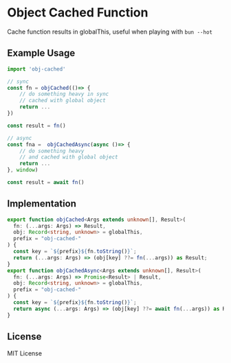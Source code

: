 # Object Cached Function

Cache function results in globalThis, useful when playing with `bun --hot`

## Example Usage

```typescript
import 'obj-cached'

// sync
const fn = objCached(()=> {
    // do something heavy in sync
    // cached with global object
    return ...
})

const result = fn()

// async
const fna =  objCachedAsync(async ()=> {
    // do something heavy
    // and cached with global object
    return ...
}, window)

const result = await fn()
```

## Implementation

```typescript
export function objCached<Args extends unknown[], Result>(
  fn: (...args: Args) => Result,
  obj: Record<string, unknown> = globalThis,
  prefix = "obj-cached-"
) {
  const key = `${prefix}${fn.toString()}`;
  return (...args: Args) => (obj[key] ??= fn(...args)) as Result;
}
export function objCachedAsync<Args extends unknown[], Result>(
  fn: (...args: Args) => Promise<Result> | Result,
  obj: Record<string, unknown> = globalThis,
  prefix = "obj-cached-"
) {
  const key = `${prefix}${fn.toString()}`;
  return async (...args: Args) => (obj[key] ??= await fn(...args)) as Result;
}

```

## License

MIT License